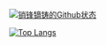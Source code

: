 [![销锋镝铸的Github状态](https://github-readme-stats.vercel.app/api?username=XiaofengdiZhu&show_icons=true&include_all_commits=true&custom_title=销锋镝铸的Github状态)](https://github.com/XiaofengdiZhu)

[![Top Langs](https://github-readme-stats.vercel.app/api/top-langs/?username=XiaofengdiZhu&layout=compact&hide_title=true&card_width=445)](https://github.com/XiaofengdiZhu)
